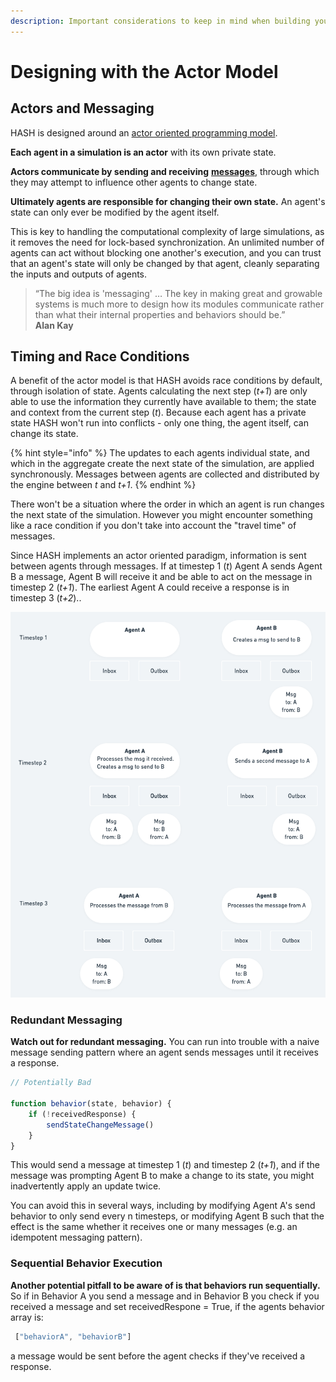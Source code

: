 ```yaml
---
description: Important considerations to keep in mind when building your simulation
---
```


# Designing with the Actor Model

## Actors and Messaging

HASH is designed around an [actor oriented programming model](https://en.wikipedia.org/wiki/Actor_model).

**Each agent in a simulation is an actor** with its own private state.

**Actors communicate by sending and receiving** [**messages**](../../agent-messages/), through which they may attempt to influence other agents to change state.

**Ultimately agents are responsible for changing their own state.** An agent's state can only ever be modified by the agent itself.

This is key to handling the computational complexity of large simulations, as it removes the need for lock-based synchronization. An unlimited number of agents can act without blocking one another's execution, and you can trust that an agent's state will only be changed by that agent, cleanly separating the inputs and outputs of agents.

> “The big idea is 'messaging' … The key in making great and growable systems is much more to design how its modules communicate rather than what their internal properties and behaviors should be.”  
> **Alan Kay**

## Timing and Race Conditions

A benefit of the actor model is that HASH avoids race conditions by default, through isolation of state. Agents calculating the next step \(_t+1_\) are only able to use the information they currently have available to them; the state and context from the current step \(_t_\). Because each agent has a private state HASH won't run into conflicts - only one thing, the agent itself, can change its state. 

{% hint style="info" %}
The updates to each agents individual state, and which in the aggregate create the next state of the simulation, are applied synchronously. Messages between agents are collected and distributed by the engine between _t_ and _t+1_.
{% endhint %}

There won't be a situation where the order in which an agent is run changes the next state of the simulation. However you might encounter something like a race condition if you don't take into account the "travel time" of messages.

Since HASH implements an actor oriented paradigm, information is sent between agents through messages. If at timestep 1 \(_t_\) Agent A sends Agent B a message, Agent B will receive it and be able to act on the message in timestep 2 \(_t+1_\). The earliest Agent A could receive a response is in timestep 3 \(_t+2_\).. 

![](../../.gitbook/assets/image%20%2815%29.png)

### Redundant Messaging

**Watch out for redundant messaging.** You can run into trouble with a naive message sending pattern where an agent sends messages until it receives a response.

```javascript
// Potentially Bad 

function behavior(state, behavior) {
    if (!receivedResponse) {
        sendStateChangeMessage()
    }
}
```

This would send a message at timestep 1 \(_t_\) and timestep 2 \(_t+1_\), and if the message was prompting Agent B to make a change to its state, you might inadvertently apply an update twice.

You can avoid this in several ways, including by modifying Agent A's send behavior to only send every n timesteps, or modifying Agent B such that the effect is the same whether it receives one or many messages \(e.g. an idempotent messaging pattern\).

### Sequential Behavior Execution

**Another potential pitfall to be aware of is that behaviors run sequentially.** So if in Behavior A you send a message and in Behavior B you check if you received a message and set receivedRespone = True, if the agents behavior array is:

```javascript
 ["behaviorA", "behaviorB"]
```

a message would be sent before the agent checks if they've received a response.

